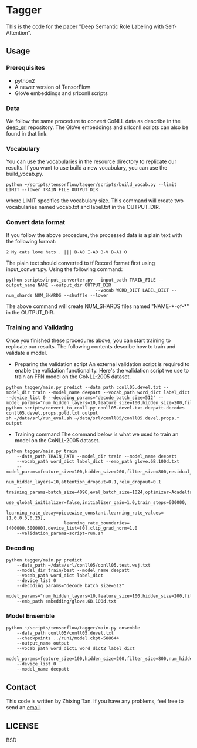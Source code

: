 # Tagger
This is the code for the paper "Deep Semantic Role Labeling with Self-Attention".

## Usage
### Prerequisites
* python2
* A newer version of TensorFlow
* GloVe embeddings and srlconll scripts

### Data
We follow the same procedure to convert CoNLL data as describe in the [deep_srl](https://github.com/luheng/deep_srl) repository.
The GloVe embeddings and srlconll scripts can also be found in that link.

### Vocabulary
You can use the vocabularies in the resource directory to replicate our results. If you want to use build a new vocabulary, you can use the build_vocab.py.
```
python ~/scripts/tensorflow/tagger/scripts/build_vocab.py --limit LIMIT --lower TRAIN_FILE OUTPUT_DIR
```
where LIMIT specifies the vocabulary size. This command will create two vocabularies named vocab.txt and label.txt in the OUTPUT_DIR.

### Convert data format
If you follow the above procedure, the processed data is a plain text with the following format:
```
2 My cats love hats . ||| B-A0 I-A0 B-V B-A1 O
```
The plain text should converted to tf.Record format first using input_convert.py. Using the following command:
```
python scripts/input_converter.py --input_path TRAIN_FILE --output_name NAME --output_dir OUTPUT_DIR 
                                  --vocab WORD_DICT LABEL_DICT --num_shards NUM_SHARDS --shuffle --lower
```
The above command will create NUM_SHARDS files named "NAME-\*-of-\*" in the OUTPUT_DIR.


### Training and Validating
Once you finished these procedures above, you can start training to replicate our results. The following contents describe how to train and validate a model.
* Preparing the validation script
An external validation script is required to enable the validation functionality. Here's the validation script we use to train an FFN model on the CoNLL-2005 dataset.
```
python tagger/main.py predict --data_path conll05.devel.txt --model_dir train --model_name deepatt --vocab_path word_dict label_dict --device_list 0 --decoding_params="decode_batch_size=512" --model_params="num_hidden_layers=10,feature_size=100,hidden_size=200,filter_size=800"
python scripts/convert_to_conll.py conll05.devel.txt.deepatt.decodes conll05.devel.props.gold.txt output
sh ~/data/srl/run_eval.sh ~/data/srl/conll05/conll05.devel.props.* output
```
* Training command
The command below is what we used to train an model on the CoNLL-2005 dataset.
```
python tagger/main.py train
    --data_path TRAIN_PATH --model_dir train --model_name deepatt 
    --vocab_path word_dict label_dict --emb_path glove.6B.100d.txt 
    --model_params=feature_size=100,hidden_size=200,filter_size=800,residual_dropout=0.2,
                   num_hidden_layers=10,attention_dropout=0.1,relu_dropout=0.1 
    --training_params=batch_size=4096,eval_batch_size=1024,optimizer=Adadelta,initializer=orthogonal,
                      use_global_initializer=false,initializer_gain=1.0,train_steps=600000,
                      learning_rate_decay=piecewise_constant,learning_rate_values=[1.0,0.5,0.25],
                      learning_rate_boundaries=[400000,500000],device_list=[0],clip_grad_norm=1.0 
    --validation_params=script=run.sh
```


### Decoding
```
python tagger/main.py predict 
    --data_path ~/data/srl/conll05/conll05.test.wsj.txt 
    --model_dir train/best --model_name deepatt 
    --vocab_path word_dict label_dict 
    --device_list 0 
    --decoding_params="decode_batch_size=512" 
    --model_params="num_hidden_layers=10,feature_size=100,hidden_size=200,filter_size=800" 
    --emb_path embedding/glove.6B.100d.txt
```

### Model Ensemble
```
python ~/scripts/tensorflow/tagger/main.py ensemble 
    --data_path conll05/conll05.devel.txt 
    --checkpoints ../run1/model.ckpt-588644 
    --output_name output 
    --vocab_path word_dict1 word_dict2 label_dict 
    --model_params=feature_size=100,hidden_size=200,filter_size=800,num_hidden_layers=10 
    --device_list 0 
    --model_name deepatt
```

## Contact
This code is written by Zhixing Tan. If you have any problems, feel free to send an <a href="mailto:playinf@stu.xmu.edu.cn">email</a>.

## LICENSE
 BSD
